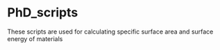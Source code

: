 # PhD_scripts
These scripts are used for calculating specific surface area and surface energy  of materials

